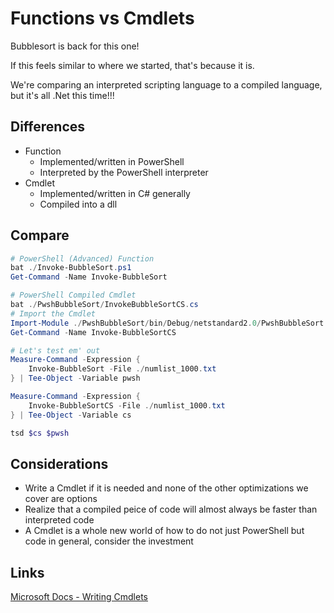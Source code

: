 # Functions vs Cmdlets

Bubblesort is back for this one!

If this feels similar to where we started, that's because it is.

We're comparing an interpreted scripting language to a compiled language, but it's all .Net this time!!! 

## Differences

- Function
  * Implemented/written in PowerShell
  * Interpreted by the PowerShell interpreter
- Cmdlet
  * Implemented/written in C# generally
  * Compiled into a dll

## Compare

```powershell
# PowerShell (Advanced) Function
bat ./Invoke-BubbleSort.ps1
Get-Command -Name Invoke-BubbleSort

# PowerShell Compiled Cmdlet
bat ./PwshBubbleSort/InvokeBubbleSortCS.cs
# Import the Cmdlet
Import-Module ./PwshBubbleSort/bin/Debug/netstandard2.0/PwshBubbleSort.dll
Get-Command -Name Invoke-BubbleSortCS

# Let's test em' out
Measure-Command -Expression {
    Invoke-BubbleSort -File ./numlist_1000.txt
} | Tee-Object -Variable pwsh

Measure-Command -Expression {
    Invoke-BubbleSortCS -File ./numlist_1000.txt
} | Tee-Object -Variable cs

tsd $cs $pwsh
```

## Considerations

- Write a Cmdlet if it is needed and none of the other optimizations we cover are options
- Realize that a compiled peice of code will almost always be faster than interpreted code
- A Cmdlet is a whole new world of how to do not just PowerShell but code in general, consider the investment

## Links

[Microsoft Docs - Writing Cmdlets](https://learn.microsoft.com/en-us/powershell/scripting/developer/cmdlet/how-to-write-a-simple-cmdlet?view=powershell-7.4)
